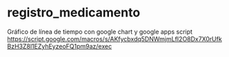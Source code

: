 # registro_medicamento
Gráfico de línea de tiempo con google chart y google apps script <br>
https://script.google.com/macros/s/AKfycbxdq5DNWmjmLfI2O8Dx7X0rUfkBzH3Z8l1EZyhEyzeoFQ1pm9az/exec
